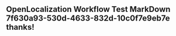 <properties
ms.topic="hero-topic"
ms.test1="hero-topic"
ms.test2="test"/>


## OpenLocalization Workflow Test MarkDown 7f630a93-530d-4633-832d-10c0f7e9eb7e thanks!



<!--HONumber=Aug16_HO3-->


